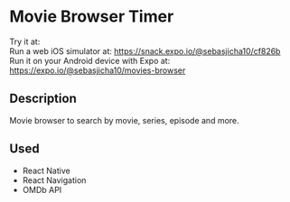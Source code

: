 # Movie Browser Timer 

Try it at: <br />
Run a web iOS simulator at: https://snack.expo.io/@sebasjicha10/cf826b <br />
Run it on your Android device with Expo at: https://expo.io/@sebasjicha10/movies-browser

## Description

Movie browser to search by movie, series, episode and more.

## Used

<ul>
  <li>React Native</li>
  <li>React Navigation</li>
  <li>OMDb API</li>
</ul>

